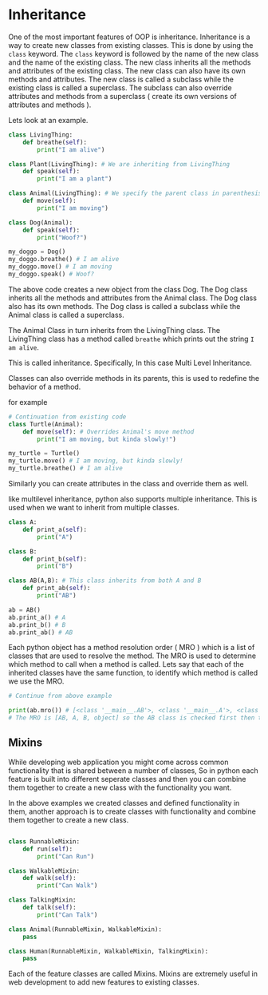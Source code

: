 # Inheritance

One of the most important features of OOP is inheritance. Inheritance is a way to create new classes from existing classes. This is done by using the `class` keyword. The `class` keyword is followed by the name of the new class and the name of the existing class. The new class inherits all the methods and attributes of the existing class. The new class can also have its own methods and attributes. The new class is called a subclass while the existing class is called a superclass. The subclass can also override attributes and methods from a superclass ( create its own versions of attributes and methods ).

Lets look at an example.

```python
class LivingThing:
    def breathe(self):
        print("I am alive")

class Plant(LivingThing): # We are inheriting from LivingThing
    def speak(self):
        print("I am a plant")

class Animal(LivingThing): # We specify the parent class in parenthesis
    def move(self):
        print("I am moving")

class Dog(Animal):
    def speak(self):
        print("Woof?")

my_doggo = Dog()
my_doggo.breathe() # I am alive
my_doggo.move() # I am moving
my_doggo.speak() # Woof?
```

The above code creates a new object from the class Dog. The Dog class inherits all the methods and attributes from the Animal class. The Dog class also has its own methods. The Dog class is called a subclass while the Animal class is called a superclass.

The Animal Class in turn inherits from the LivingThing class. The LivingThing class has a method called `breathe` which prints out the string `I am alive`.

This is called inheritance. Specifically, In this case Multi Level Inheritance.

Classes can also override methods in its parents, this is used to redefine the behavior of a method.

for example

```python
# Continuation from existing code
class Turtle(Animal):
    def move(self): # Overrides Animal's move method
        print("I am moving, but kinda slowly!")

my_turtle = Turtle()
my_turtle.move() # I am moving, but kinda slowly!
my_turtle.breathe() # I am alive
```

Similarly you can create attributes in the class and override them as well.

like multilevel inheritance, python also supports multiple inheritance. This is used when we want to inherit from multiple classes.

```python
class A:
    def print_a(self):
        print("A")

class B:
    def print_b(self):
        print("B")

class AB(A,B): # This class inherits from both A and B
    def print_ab(self):
        print("AB")

ab = AB()
ab.print_a() # A
ab.print_b() # B
ab.print_ab() # AB
```

Each python object has a method resolution order ( MRO ) which is a list of classes that are used to resolve the method. The MRO is used to determine which method to call when a method is called. Lets say that each of the inherited classes have the same function, to identify which method is called we use the MRO.

```python
# Continue from above example

print(ab.mro()) # [<class '__main__.AB'>, <class '__main__.A'>, <class '__main__.B'>, <class 'object'>]
# The MRO is [AB, A, B, object] so the AB class is checked first then the A class and then the B class.
```

## Mixins

While developing web application you might come across common functionality that is shared between a number of classes, So in python each feature is built into different seperate classes and then you can combine them together to create a new class with the functionality you want.

In the above examples we created classes and defined functionality in them, another approach is to create classes with functionality and combine them together to create a new class.

```python

class RunnableMixin:
    def run(self):
        print("Can Run")

class WalkableMixin:
    def walk(self):
        print("Can Walk")

class TalkingMixin:
    def talk(self):
        print("Can Talk")

class Animal(RunnableMixin, WalkableMixin):
    pass

class Human(RunnableMixin, WalkableMixin, TalkingMixin):
    pass

```

Each of the feature classes are called Mixins. Mixins are extremely useful in web development to add new features to existing classes.
